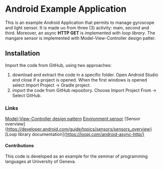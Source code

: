 # Android Example Application
This is an example Android Application that permits to manage gyroscope and light sensor.
It is made uo from three (3) activity: main, second and third.
Moreover, an async **HTTP GET** is implemented with _loop library_.
The mangare sensor is implemented with Model-View-Controller design patter.

## Installation
Import the code from GitHub, using two approaches:
1. download and extract the code in a specific folder. Open Android Studio and close if a project is opened. When the first windows is opened select Import Project -> Gradle project.
2. import the code from GitHub repository. Choose Import Project From -> Select GitHub.

### Links

[Model-View-Controller design pattern](https://www.tutorialspoint.com/design_pattern/mvc_pattern.htm)
[Environment sensor](https://developer.android.com/guide/topics/sensors/sensors_environment)
[Sensor overview]{https://developer.android.com/guide/topics/sensors/sensors_overview}
[Loop library documentation]{https://loopj.com/android-async-http/}

#### Contributions
This code is developed as an example for the seminar of programming languages at University of Geneva.